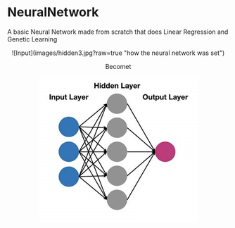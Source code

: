 # NeuralNetwork
A basic Neural Network made from scratch that does Linear Regression and Genetic Learning

<div style="text-align: center;">
![Input](images/hidden3.jpg?raw=true "how the neural network was set")

  <p style="text-align: center;">Becomet</p>
  
![Input](images/hidden3.jpg?raw=true "how the neural network was set")
 </div>
